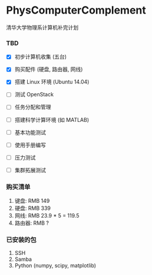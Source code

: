 # PhysComputerComplement

清华大学物理系计算机补完计划

### TBD
- [X] 初步计算机收集 (五台)
- [X] 购买配件 (硬盘, 路由器, 网线)
- [X] 搭建 Linux 环境 (Ubuntu 14.04)
- [ ] 测试 OpenStack
- [ ] 任务分配和管理
- [ ] 搭建科学计算环境 (如 MATLAB)
- [ ] 基本功能测试
- [ ] 使用手册编写
- [ ] 压力测试
- [ ] 集群拓展测试


### 购买清单
1. 键盘: RMB 149
2. 硬盘: RMB 339
3. 网线: RMB 23.9 * 5 = 119.5
2. 路由器: RMB ?

### 已安装的包
1. SSH
2. Samba
2. Python (numpy, scipy, matplotlib)